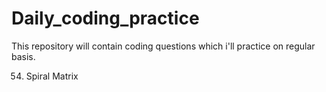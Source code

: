 # Daily_coding_practice
This repository will contain coding questions which i'll practice on regular basis. 

54. Spiral Matrix
